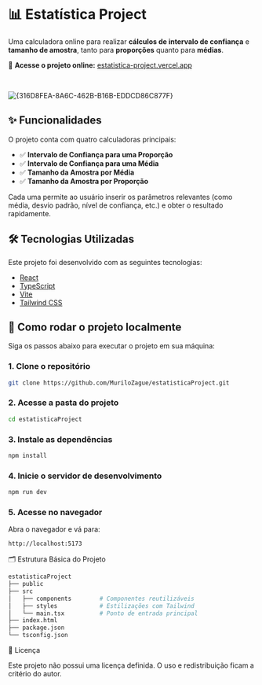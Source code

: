 # 📊 Estatística Project

Uma calculadora online para realizar **cálculos de intervalo de confiança** e **tamanho de amostra**, tanto para **proporções** quanto para **médias**.

🔗 **Acesse o projeto online:** [estatistica-project.vercel.app](https://estatistica-project.vercel.app/)

<br>

![{316D8FEA-8A6C-462B-B16B-EDDCD86C877F}](https://github.com/user-attachments/assets/dfa6b07b-53b5-410e-8d2f-40444114f449)


## ✨ Funcionalidades

O projeto conta com quatro calculadoras principais:

- ✅ **Intervalo de Confiança para uma Proporção**
- ✅ **Intervalo de Confiança para uma Média**
- ✅ **Tamanho da Amostra por Média**
- ✅ **Tamanho da Amostra por Proporção**

Cada uma permite ao usuário inserir os parâmetros relevantes (como média, desvio padrão, nível de confiança, etc.) e obter o resultado rapidamente.

## 🛠️ Tecnologias Utilizadas

Este projeto foi desenvolvido com as seguintes tecnologias:

- [React](https://reactjs.org/)
- [TypeScript](https://www.typescriptlang.org/)
- [Vite](https://vitejs.dev/)
- [Tailwind CSS](https://tailwindcss.com/)

## 🚀 Como rodar o projeto localmente

Siga os passos abaixo para executar o projeto em sua máquina:

### 1. Clone o repositório

```bash
git clone https://github.com/MuriloZague/estatisticaProject.git
```

### 2. Acesse a pasta do projeto

```bash
cd estatisticaProject
```
### 3. Instale as dependências

```bash
npm install
```

### 4. Inicie o servidor de desenvolvimento

```bash
npm run dev
```

### 5. Acesse no navegador
Abra o navegador e vá para:

```bash
http://localhost:5173
```

🗂 Estrutura Básica do Projeto
```bash
estatisticaProject
├── public
├── src
│   ├── components        # Componentes reutilizáveis
│   ├── styles            # Estilizações com Tailwind
│   └── main.tsx          # Ponto de entrada principal
├── index.html
├── package.json
└── tsconfig.json
```

📝 Licença

Este projeto não possui uma licença definida. O uso e redistribuição ficam a critério do autor.
